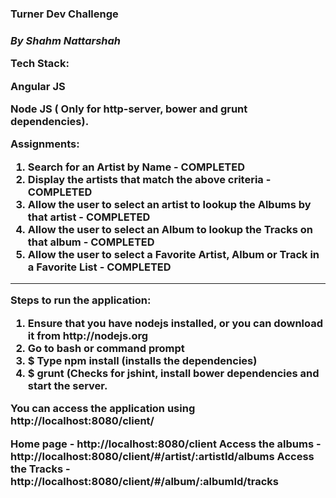<h3>Turner Dev Challenge<h3>

<strong><i>By Shahm Nattarshah</i></strong>

<b>Tech Stack:</b>

<p> Angular JS </p>
<p> Node JS ( Only for http-server, bower and grunt dependencies). </p>

<b>Assignments:</b>
<ol>
<li> Search for an Artist by Name - COMPLETED  </li>
<li> Display the artists that match the above criteria - COMPLETED  </li>
<li> Allow the user to select an artist to lookup the Albums by that artist - COMPLETED  </li>
<li> Allow the user to select an Album to lookup the Tracks on that album - COMPLETED   </li>
<li> Allow the user to select a Favorite Artist, Album or Track in a Favorite List - COMPLETED   </li>
</ol>
<hr>

<b>Steps to run the application:</b>
<ol>
<li> Ensure that you have nodejs installed, or you can download it from http://nodejs.org </li>
<li> Go to bash or command prompt  </li>
<li> $ Type npm install (installs the dependencies)  </li>
<li> $ grunt (Checks for jshint, install bower dependencies and start the server.  </li>
</ol>
You can access the application using http://localhost:8080/client/

<strong>Home page - </strong> http://localhost:8080/client
<strong>Access the albums - </strong> http://localhost:8080/client/#/artist/:artistId/albums </strong>
<strong>Access the Tracks - </strong> http://localhost:8080/client/#/album/:albumId/tracks </strong>

